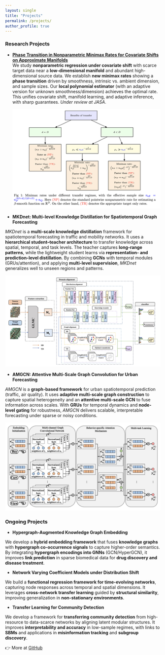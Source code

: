 ```yaml
---
layout: single
title: "Projects"
permalink: /projects/
author_profile: true
---
```



<style>
.splash .page__content p,
.page__content p,
.archive__item-excerpt,
.archive__item-body {
  font-family: "Georgia", serif;
  font-size: 16px;
  line-height: 1.7;
  color: #2a2a2a;
  margin-bottom: 1.2em;
}

.page__title {
  font-family: "Georgia", serif;
  font-size: 22px;     /* 原来 28px，缩小一些 */
  font-weight: 400;    /* 更轻一点，避免过于粗重 */
  color: #333333;      /* 略柔和，避免刺眼 */
  margin-bottom: 0.8em;/* 和正文间距协调 */
}
</style>





### Research Projects

- [**Phase Transition in Nonparametric Minimax Rates for Covariate Shifts on Approximate Manifolds**](https://arxiv.org/abs/2507.00889)  
  We study **nonparametric regression under covariate shift** with scarce target data near a **low-dimensional manifold** and abundant high-dimensional source data. We establish **new minimax rates** showing a **phase transition** driven by smoothness, intrinsic vs. ambient dimension, and sample sizes. Our **local polynomial estimator** (with an adaptive version for unknown smoothness/dimension) achieves the optimal rate. This unifies covariate shift, manifold learning, and adaptive inference, with sharp guarantees. *Under review at JASA*.

  ![PhaseShift Workflow](/assets/images/phaseshift_workflow.jpg)


- **MKDnet: Multi-level Knowledge Distillation for Spatiotemporal Graph Forecasting**

*MKDnet* is a **multi-scale knowledge distillation** framework for spatiotemporal forecasting in traffic and mobility networks. It uses a **hierarchical student–teacher architecture** to transfer knowledge across spatial, temporal, and task levels. The teacher captures **long-range patterns**, while the lightweight student learns via **representation- and prediction-level distillation**. By combining **GCNs** with temporal modules (GRUs/attention), and applying **multi-level supervision**, *MKDnet* generalizes well to unseen regions and patterns.


  ![MKDnet Workflow](/assets/images/mkdnet_workflow.jpg)



- **AMGCN: Attentive Multi-Scale Graph Convolution for Urban Forecasting**

*AMGCN* is a **graph-based framework** for urban spatiotemporal prediction (traffic, air quality). It uses **adaptive multi-scale graph construction** to capture spatial heterogeneity and an **attentive multi-scale GCN** to fuse information across scales. With **GRUs** for temporal dynamics and **node-level gating** for robustness, *AMGCN* delivers scalable, interpretable forecasting under sparse or noisy conditions.

  ![AMGCN Workflow](/assets/images/amgcn_workflow.jpg)


### Ongoing Projects




- **Hypergraph-Augmented Knowledge Graph Embedding**

We develop a **hybrid embedding framework** that fuses **knowledge graphs** with **hypergraph co-occurrence signals** to capture higher-order semantics. By integrating **hypergraph encodings into GNNs** (GCN/HyperGCN), it improves **link prediction** in sparse biomedical data for **drug discovery and disease treatment**.


- **Network Varying Coefficient Models under Distribution Shift**

We build a **functional regression framework for time-evolving networks**, capturing node responses across temporal and spatial dimensions. It leverages **cross-network transfer learning** guided by **structural similarity**, improving generalization in **non-stationary environments**.

- **Transfer Learning for Community Detection**

We develop a framework for **transferring community detection** from high-resource to data-scarce networks by aligning latent modular structures. It improves **interpretability and accuracy** in low-sample regimes, with links to **SBMs** and applications in **misinformation tracking** and **subgroup discovery**.


👉 More at [GitHub](https://github.com/olivia3395)
